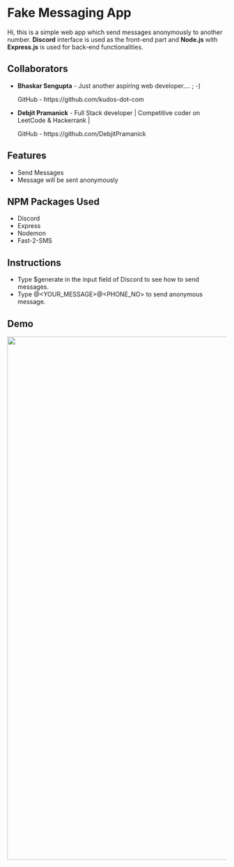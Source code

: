 # Fake Messaging App

Hi, this is a simple web app which send messages anonymously to another number. **Discord** interface is used as the front-end part and **Node.js** with **Express.js** is used for back-end functionalities.

## Collaborators

- **Bhaskar Sengupta** - Just another aspiring web developer.... ; -)
    <p>GitHub - https://github.com/kudos-dot-com</p>
	  
- **Debjit Pramanick** - Full Stack developer | Competitive coder on LeetCode & Hackerrank |
    <p>GitHub - https://github.com/DebjitPramanick</p>

## Features

- Send Messages
- Message will be sent anonymously

##  NPM Packages Used

- Discord
- Express
- Nodemon
- Fast-2-SMS

##  Instructions
- Type $generate in the input field of Discord to see how to send messages.
- Type @<YOUR_MESSAGE>@<PHONE_NO> to send anonymous message.

## Demo
<img src="/demo.gif" width="1200"/>

